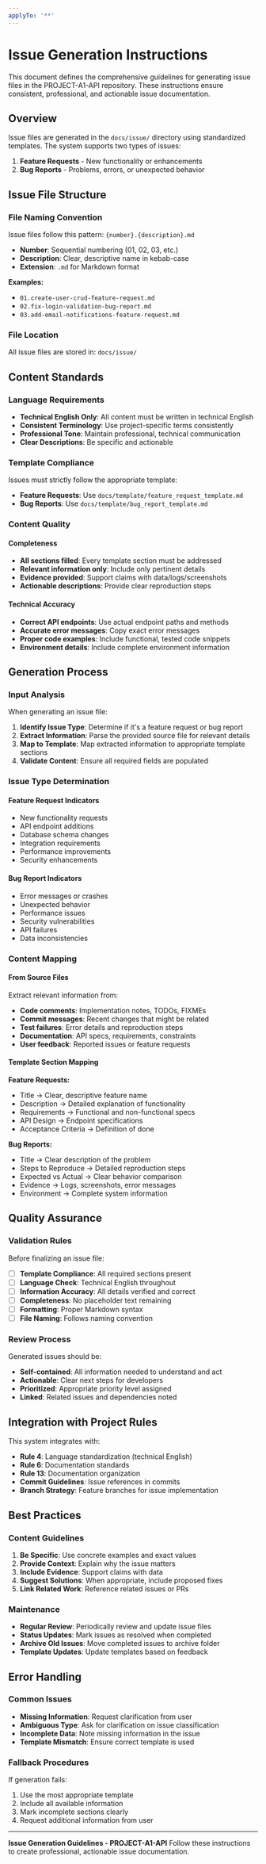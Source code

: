 ```yaml
---
applyTo: '**'
---
```


# Issue Generation Instructions

This document defines the comprehensive guidelines for generating issue files in the PROJECT-A1-API repository. These instructions ensure consistent, professional, and actionable issue documentation.

## Overview

Issue files are generated in the `docs/issue/` directory using standardized templates. The system supports two types of issues:

1. **Feature Requests** - New functionality or enhancements
2. **Bug Reports** - Problems, errors, or unexpected behavior

## Issue File Structure

### File Naming Convention

Issue files follow this pattern: `{number}.{description}.md`

- **Number**: Sequential numbering (01, 02, 03, etc.)
- **Description**: Clear, descriptive name in kebab-case
- **Extension**: `.md` for Markdown format

**Examples:**

- `01.create-user-crud-feature-request.md`
- `02.fix-login-validation-bug-report.md`
- `03.add-email-notifications-feature-request.md`

### File Location

All issue files are stored in: `docs/issue/`

## Content Standards

### Language Requirements

- **Technical English Only**: All content must be written in technical English
- **Consistent Terminology**: Use project-specific terms consistently
- **Professional Tone**: Maintain professional, technical communication
- **Clear Descriptions**: Be specific and actionable

### Template Compliance

Issues must strictly follow the appropriate template:

- **Feature Requests**: Use `docs/template/feature_request_template.md`
- **Bug Reports**: Use `docs/template/bug_report_template.md`

### Content Quality

#### Completeness

- **All sections filled**: Every template section must be addressed
- **Relevant information only**: Include only pertinent details
- **Evidence provided**: Support claims with data/logs/screenshots
- **Actionable descriptions**: Provide clear reproduction steps

#### Technical Accuracy

- **Correct API endpoints**: Use actual endpoint paths and methods
- **Accurate error messages**: Copy exact error messages
- **Proper code examples**: Include functional, tested code snippets
- **Environment details**: Include complete environment information

## Generation Process

### Input Analysis

When generating an issue file:

1. **Identify Issue Type**: Determine if it's a feature request or bug report
2. **Extract Information**: Parse the provided source file for relevant details
3. **Map to Template**: Map extracted information to appropriate template sections
4. **Validate Content**: Ensure all required fields are populated

### Issue Type Determination

#### Feature Request Indicators

- New functionality requests
- API endpoint additions
- Database schema changes
- Integration requirements
- Performance improvements
- Security enhancements

#### Bug Report Indicators

- Error messages or crashes
- Unexpected behavior
- Performance issues
- Security vulnerabilities
- API failures
- Data inconsistencies

### Content Mapping

#### From Source Files

Extract relevant information from:

- **Code comments**: Implementation notes, TODOs, FIXMEs
- **Commit messages**: Recent changes that might be related
- **Test failures**: Error details and reproduction steps
- **Documentation**: API specs, requirements, constraints
- **User feedback**: Reported issues or feature requests

#### Template Section Mapping

**Feature Requests:**

- Title → Clear, descriptive feature name
- Description → Detailed explanation of functionality
- Requirements → Functional and non-functional specs
- API Design → Endpoint specifications
- Acceptance Criteria → Definition of done

**Bug Reports:**

- Title → Clear description of the problem
- Steps to Reproduce → Detailed reproduction steps
- Expected vs Actual → Clear behavior comparison
- Evidence → Logs, screenshots, error messages
- Environment → Complete system information

## Quality Assurance

### Validation Rules

Before finalizing an issue file:

- [ ] **Template Compliance**: All required sections present
- [ ] **Language Check**: Technical English throughout
- [ ] **Information Accuracy**: All details verified and correct
- [ ] **Completeness**: No placeholder text remaining
- [ ] **Formatting**: Proper Markdown syntax
- [ ] **File Naming**: Follows naming convention

### Review Process

Generated issues should be:

- **Self-contained**: All information needed to understand and act
- **Actionable**: Clear next steps for developers
- **Prioritized**: Appropriate priority level assigned
- **Linked**: Related issues and dependencies noted

## Integration with Project Rules

This system integrates with:

- **Rule 4**: Language standardization (technical English)
- **Rule 6**: Documentation standards
- **Rule 13**: Documentation organization
- **Commit Guidelines**: Issue references in commits
- **Branch Strategy**: Feature branches for issue implementation

## Best Practices

### Content Guidelines

1. **Be Specific**: Use concrete examples and exact values
2. **Provide Context**: Explain why the issue matters
3. **Include Evidence**: Support claims with data
4. **Suggest Solutions**: When appropriate, include proposed fixes
5. **Link Related Work**: Reference related issues or PRs

### Maintenance

- **Regular Review**: Periodically review and update issue files
- **Status Updates**: Mark issues as resolved when completed
- **Archive Old Issues**: Move completed issues to archive folder
- **Template Updates**: Update templates based on feedback

## Error Handling

### Common Issues

- **Missing Information**: Request clarification from user
- **Ambiguous Type**: Ask for clarification on issue classification
- **Incomplete Data**: Note missing information in the issue
- **Template Mismatch**: Ensure correct template is used

### Fallback Procedures

If generation fails:

1. Use the most appropriate template
2. Include all available information
3. Mark incomplete sections clearly
4. Request additional information from user

---

**Issue Generation Guidelines - PROJECT-A1-API**
Follow these instructions to create professional, actionable issue documentation.
